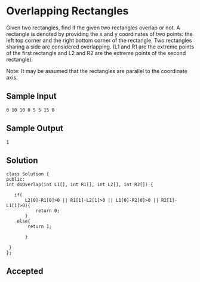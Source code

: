 
# Overlapping Rectangles
Given two rectangles, find if the given two rectangles overlap or not. A rectangle is denoted by providing the x and y coordinates of two points: the left top corner and the right bottom corner of the rectangle. Two rectangles sharing a side are considered overlapping. (L1 and R1 are the extreme points of the first rectangle and L2 and R2 are the extreme points of the second rectangle).

Note: It may be assumed that the rectangles are parallel to the coordinate axis.

## Sample Input
    0 10 10 0 5 5 15 0


## Sample Output
    1    

## Solution
    class Solution {
    public:
    int doOverlap(int L1[], int R1[], int L2[], int R2[]) {
       
       if(
           L2[0]-R1[0]>0 || R1[1]-L2[1]>0 || L1[0]-R2[0]>0 || R2[1]-L1[1]>0){
               return 0;
           }
        else{
            return 1;
               
           }
        
     }
    };



 

 




## Accepted
